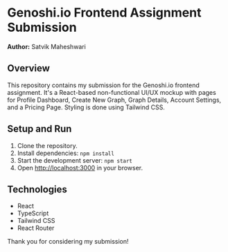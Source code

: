# Genoshi.io Frontend Assignment Submission

**Author:** Satvik Maheshwari

## Overview

This repository contains my submission for the Genoshi.io frontend assignment. It's a React-based non-functional UI/UX mockup with pages for Profile Dashboard, Create New Graph, Graph Details, Account Settings, and a Pricing Page. Styling is done using Tailwind CSS.

## Setup and Run

1. Clone the repository.
2. Install dependencies: `npm install`
3. Start the development server: `npm start`
4. Open [http://localhost:3000](http://localhost:3000) in your browser.

## Technologies

- React
- TypeScript
- Tailwind CSS
- React Router

Thank you for considering my submission!
